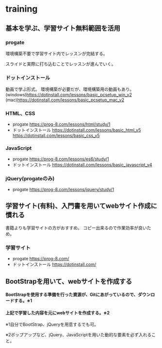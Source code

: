 # training

## 基本を学ぶ、学習サイト無料範囲を活用
### progate
環境構築不要で学習サイト内でレッスンが完結する。

スライドと実際に打ち込むことでレッスンが進んでいく。

### ドットインストール
動画で学ぶ形式。
環境構築が必要だが、環境構築用の動画もあり。
(windows)https://dotinstall.com/lessons/basic_pcsetup_win_v2
(mac)https://dotinstall.com/lessons/basic_pcsetup_mac_v2

### HTML、CSS
- progate
https://prog-8.com/lessons/html/study/1
- ドットインストール
https://dotinstall.com/lessons/basic_html_v5
https://dotinstall.com/lessons/basic_css_v5

### JavaScript
- progate
https://prog-8.com/lessons/es6/study/1
- ドットインストール
https://dotinstall.com/lessons/basic_javascript_v4

### jQuery(progateのみ)
- progate
https://prog-8.com/lessons/jquery/study/1

## 学習サイト(有料)、入門書を用いてwebサイト作成に慣れる
書籍よりも学習サイトの方がおすすめ。
コピー出来るので作業効率が良いため。

### 学習サイト
- progate
https://prog-8.com/
- ドットインストール
https://dotinstall.com/



## BootStrapを用いて、webサイトを作成する

#### BootStrapを使用する準備を行った資源が、Gitにあがっているので、ダウンロードする。※1
#### 上記で学習した内容を元にwebサイトを作成する。※2


※1自分でBootStrap、jQueryを用意するでも可。

※2ポップアップなど、jQuery、JavaScriptを用いた動的な要素を必ず入れること。